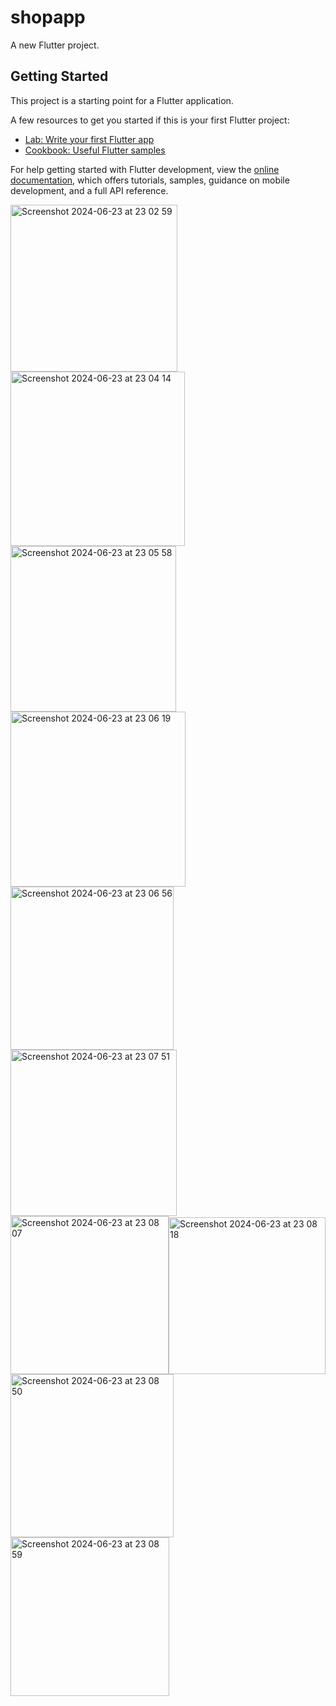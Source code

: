 # shopapp

A new Flutter project.

## Getting Started

This project is a starting point for a Flutter application.

A few resources to get you started if this is your first Flutter project:

- [Lab: Write your first Flutter app](https://docs.flutter.dev/get-started/codelab)
- [Cookbook: Useful Flutter samples](https://docs.flutter.dev/cookbook)

For help getting started with Flutter development, view the
[online documentation](https://docs.flutter.dev/), which offers tutorials,
samples, guidance on mobile development, and a full API reference.

<img width="267" alt="Screenshot 2024-06-23 at 23 02 59" src="https://github.com/hsnovfrmayil/ashop_flutter/assets/115064028/d0c3753c-ac19-4f28-8b74-811eaf782504"><img width="279" alt="Screenshot 2024-06-23 at 23 04 14" src="https://github.com/hsnovfrmayil/ashop_flutter/assets/115064028/b70bb6d4-79ba-4b33-8e3a-3c656e61f223"><img width="265" alt="Screenshot 2024-06-23 at 23 05 58" src="https://github.com/hsnovfrmayil/ashop_flutter/assets/115064028/71f245ef-244e-4dbc-b2d1-352b8a223a9c"><img width="280" alt="Screenshot 2024-06-23 at 23 06 19" src="https://github.com/hsnovfrmayil/ashop_flutter/assets/115064028/90f8f9cf-54c8-49a1-a1a1-720028f46820"><img width="261" alt="Screenshot 2024-06-23 at 23 06 56" src="https://github.com/hsnovfrmayil/ashop_flutter/assets/115064028/1ac860ea-6e87-4223-b986-4a31d24d5ef5"><img width="266" alt="Screenshot 2024-06-23 at 23 07 51" src="https://github.com/hsnovfrmayil/ashop_flutter/assets/115064028/233a3819-98fd-47e6-a0ee-d1641d2aaa21"><img width="253" alt="Screenshot 2024-06-23 at 23 08 07" src="https://github.com/hsnovfrmayil/ashop_flutter/assets/115064028/ac9868e6-156c-4e7a-8768-394236ad8749"><img width="251" alt="Screenshot 2024-06-23 at 23 08 18" src="https://github.com/hsnovfrmayil/ashop_flutter/assets/115064028/241407e3-4c3d-4228-b29b-4b0a5330c6f7"><img width="261" alt="Screenshot 2024-06-23 at 23 08 50" src="https://github.com/hsnovfrmayil/ashop_flutter/assets/115064028/c6c1b1f9-0823-43c3-b24e-188ebb9b0a48"><img width="254" alt="Screenshot 2024-06-23 at 23 08 59" src="https://github.com/hsnovfrmayil/ashop_flutter/assets/115064028/458604db-b632-4bff-b02b-0c5d260b4344">
